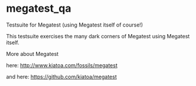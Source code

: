 # megatest_qa
Testsuite for Megatest (using Megatest itself of course!)

This testsuite exercises the many dark corners of Megatest using Megatest itself.

More about Megatest 

here: http://www.kiatoa.com/fossils/megatest

and here: https://github.com/kiatoa/megatest

